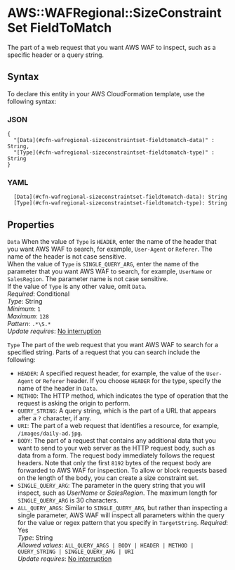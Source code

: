 # AWS::WAFRegional::SizeConstraintSet FieldToMatch<a name="aws-properties-wafregional-sizeconstraintset-fieldtomatch"></a>

The part of a web request that you want AWS WAF to inspect, such as a specific header or a query string\.

## Syntax<a name="aws-properties-wafregional-sizeconstraintset-fieldtomatch-syntax"></a>

To declare this entity in your AWS CloudFormation template, use the following syntax:

### JSON<a name="aws-properties-wafregional-sizeconstraintset-fieldtomatch-syntax.json"></a>

```
{
  "[Data](#cfn-wafregional-sizeconstraintset-fieldtomatch-data)" : String,
  "[Type](#cfn-wafregional-sizeconstraintset-fieldtomatch-type)" : String
}
```

### YAML<a name="aws-properties-wafregional-sizeconstraintset-fieldtomatch-syntax.yaml"></a>

```
  [Data](#cfn-wafregional-sizeconstraintset-fieldtomatch-data): String
  [Type](#cfn-wafregional-sizeconstraintset-fieldtomatch-type): String
```

## Properties<a name="aws-properties-wafregional-sizeconstraintset-fieldtomatch-properties"></a>

`Data` <a name="cfn-wafregional-sizeconstraintset-fieldtomatch-data"></a>
When the value of `Type` is `HEADER`, enter the name of the header that you want AWS WAF to search, for example, `User-Agent` or `Referer`\. The name of the header is not case sensitive\.  
When the value of `Type` is `SINGLE_QUERY_ARG`, enter the name of the parameter that you want AWS WAF to search, for example, `UserName` or `SalesRegion`\. The parameter name is not case sensitive\.  
If the value of `Type` is any other value, omit `Data`\.  
_Required_: Conditional  
_Type_: String  
_Minimum_: `1`  
_Maximum_: `128`  
_Pattern_: `.*\S.*`  
_Update requires_: [No interruption](https://docs.aws.amazon.com/AWSCloudFormation/latest/UserGuide/using-cfn-updating-stacks-update-behaviors.html#update-no-interrupt)

`Type` <a name="cfn-wafregional-sizeconstraintset-fieldtomatch-type"></a>
The part of the web request that you want AWS WAF to search for a specified string\. Parts of a request that you can search include the following:

- `HEADER`: A specified request header, for example, the value of the `User-Agent` or `Referer` header\. If you choose `HEADER` for the type, specify the name of the header in `Data`\.
- `METHOD`: The HTTP method, which indicates the type of operation that the request is asking the origin to perform\.
- `QUERY_STRING`: A query string, which is the part of a URL that appears after a `?` character, if any\.
- `URI`: The part of a web request that identifies a resource, for example, `/images/daily-ad.jpg`\.
- `BODY`: The part of a request that contains any additional data that you want to send to your web server as the HTTP request body, such as data from a form\. The request body immediately follows the request headers\. Note that only the first `8192` bytes of the request body are forwarded to AWS WAF for inspection\. To allow or block requests based on the length of the body, you can create a size constraint set\.
- `SINGLE_QUERY_ARG`: The parameter in the query string that you will inspect, such as _UserName_ or _SalesRegion_\. The maximum length for `SINGLE_QUERY_ARG` is 30 characters\.
- `ALL_QUERY_ARGS`: Similar to `SINGLE_QUERY_ARG`, but rather than inspecting a single parameter, AWS WAF will inspect all parameters within the query for the value or regex pattern that you specify in `TargetString`\.
  _Required_: Yes  
  _Type_: String  
  _Allowed values_: `ALL_QUERY_ARGS | BODY | HEADER | METHOD | QUERY_STRING | SINGLE_QUERY_ARG | URI`  
  _Update requires_: [No interruption](https://docs.aws.amazon.com/AWSCloudFormation/latest/UserGuide/using-cfn-updating-stacks-update-behaviors.html#update-no-interrupt)
